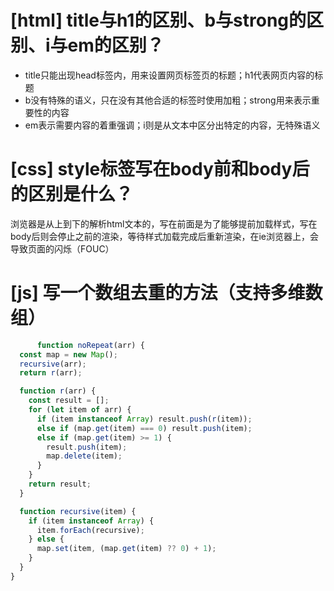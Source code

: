 # [html] title与h1的区别、b与strong的区别、i与em的区别？

- title只能出现head标签内，用来设置网页标签页的标题；h1代表网页内容的标题
- b没有特殊的语义，只在没有其他合适的标签时使用加粗；strong用来表示重要性的内容
- em表示需要内容的着重强调；i则是从文本中区分出特定的内容，无特殊语义

# [css] style标签写在body前和body后的区别是什么？

浏览器是从上到下的解析html文本的，写在前面是为了能够提前加载样式，写在body后则会停止之前的渲染，等待样式加载完成后重新渲染，在ie浏览器上，会导致页面的闪烁（FOUC）

# [js] 写一个数组去重的方法（支持多维数组）

```javascript
      function noRepeat(arr) {
  const map = new Map();
  recursive(arr);
  return r(arr);

  function r(arr) {
    const result = [];
    for (let item of arr) {
      if (item instanceof Array) result.push(r(item));
      else if (map.get(item) === 0) result.push(item);
      else if (map.get(item) >= 1) {
        result.push(item);
        map.delete(item);
      }
    }
    return result;
  }

  function recursive(item) {
    if (item instanceof Array) {
      item.forEach(recursive);
    } else {
      map.set(item, (map.get(item) ?? 0) + 1);
    }
  }
}

```
